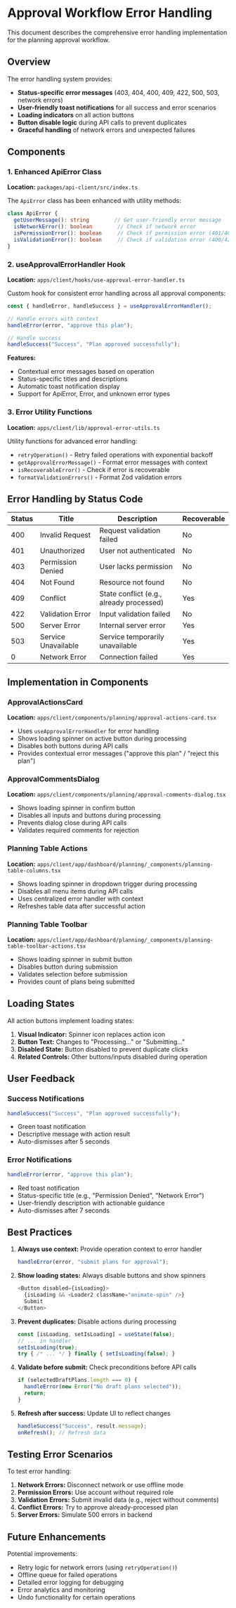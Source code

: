 # Approval Workflow Error Handling

This document describes the comprehensive error handling implementation for the planning approval workflow.

## Overview

The error handling system provides:
- **Status-specific error messages** (403, 404, 400, 409, 422, 500, 503, network errors)
- **User-friendly toast notifications** for all success and error scenarios
- **Loading indicators** on all action buttons
- **Button disable logic** during API calls to prevent duplicates
- **Graceful handling** of network errors and unexpected failures

## Components

### 1. Enhanced ApiError Class

**Location:** `packages/api-client/src/index.ts`

The `ApiError` class has been enhanced with utility methods:

```typescript
class ApiError {
  getUserMessage(): string        // Get user-friendly error message
  isNetworkError(): boolean        // Check if network error
  isPermissionError(): boolean     // Check if permission error (401/403)
  isValidationError(): boolean     // Check if validation error (400/422)
}
```

### 2. useApprovalErrorHandler Hook

**Location:** `apps/client/hooks/use-approval-error-handler.ts`

Custom hook for consistent error handling across all approval components:

```typescript
const { handleError, handleSuccess } = useApprovalErrorHandler();

// Handle errors with context
handleError(error, "approve this plan");

// Handle success
handleSuccess("Success", "Plan approved successfully");
```

**Features:**
- Contextual error messages based on operation
- Status-specific titles and descriptions
- Automatic toast notification display
- Support for ApiError, Error, and unknown error types

### 3. Error Utility Functions

**Location:** `apps/client/lib/approval-error-utils.ts`

Utility functions for advanced error handling:

- `retryOperation()` - Retry failed operations with exponential backoff
- `getApprovalErrorMessage()` - Format error messages with context
- `isRecoverableError()` - Check if error is recoverable
- `formatValidationErrors()` - Format Zod validation errors

## Error Handling by Status Code

| Status | Title | Description | Recoverable |
|--------|-------|-------------|-------------|
| 400 | Invalid Request | Request validation failed | No |
| 401 | Unauthorized | User not authenticated | No |
| 403 | Permission Denied | User lacks permission | No |
| 404 | Not Found | Resource not found | No |
| 409 | Conflict | State conflict (e.g., already processed) | Yes |
| 422 | Validation Error | Input validation failed | No |
| 500 | Server Error | Internal server error | Yes |
| 503 | Service Unavailable | Service temporarily unavailable | Yes |
| 0 | Network Error | Connection failed | Yes |

## Implementation in Components

### ApprovalActionsCard

**Location:** `apps/client/components/planning/approval-actions-card.tsx`

- Uses `useApprovalErrorHandler` for error handling
- Shows loading spinner on active button during processing
- Disables both buttons during API calls
- Provides contextual error messages ("approve this plan" / "reject this plan")

### ApprovalCommentsDialog

**Location:** `apps/client/components/planning/approval-comments-dialog.tsx`

- Shows loading spinner in confirm button
- Disables all inputs and buttons during processing
- Prevents dialog close during API calls
- Validates required comments for rejection

### Planning Table Actions

**Location:** `apps/client/app/dashboard/planning/_components/planning-table-columns.tsx`

- Shows loading spinner in dropdown trigger during processing
- Disables all menu items during API calls
- Uses centralized error handler with context
- Refreshes table data after successful action

### Planning Table Toolbar

**Location:** `apps/client/app/dashboard/planning/_components/planning-table-toolbar-actions.tsx`

- Shows loading spinner in submit button
- Disables button during submission
- Validates selection before submission
- Provides count of plans being submitted

## Loading States

All action buttons implement loading states:

1. **Visual Indicator:** Spinner icon replaces action icon
2. **Button Text:** Changes to "Processing..." or "Submitting..."
3. **Disabled State:** Button disabled to prevent duplicate clicks
4. **Related Controls:** Other buttons/inputs disabled during operation

## User Feedback

### Success Notifications

```typescript
handleSuccess("Success", "Plan approved successfully");
```

- Green toast notification
- Descriptive message with action result
- Auto-dismisses after 5 seconds

### Error Notifications

```typescript
handleError(error, "approve this plan");
```

- Red toast notification
- Status-specific title (e.g., "Permission Denied", "Network Error")
- User-friendly description with actionable guidance
- Auto-dismisses after 7 seconds

## Best Practices

1. **Always use context:** Provide operation context to error handler
   ```typescript
   handleError(error, "submit plans for approval");
   ```

2. **Show loading states:** Always disable buttons and show spinners
   ```typescript
   <Button disabled={isLoading}>
     {isLoading && <Loader2 className="animate-spin" />}
     Submit
   </Button>
   ```

3. **Prevent duplicates:** Disable actions during processing
   ```typescript
   const [isLoading, setIsLoading] = useState(false);
   // ... in handler
   setIsLoading(true);
   try { /* ... */ } finally { setIsLoading(false); }
   ```

4. **Validate before submit:** Check preconditions before API calls
   ```typescript
   if (selectedDraftPlans.length === 0) {
     handleError(new Error("No draft plans selected"));
     return;
   }
   ```

5. **Refresh after success:** Update UI to reflect changes
   ```typescript
   handleSuccess("Success", result.message);
   onRefresh(); // Refresh data
   ```

## Testing Error Scenarios

To test error handling:

1. **Network Errors:** Disconnect network or use offline mode
2. **Permission Errors:** Use account without required role
3. **Validation Errors:** Submit invalid data (e.g., reject without comments)
4. **Conflict Errors:** Try to approve already-processed plan
5. **Server Errors:** Simulate 500 errors in backend

## Future Enhancements

Potential improvements:

- Retry logic for network errors (using `retryOperation()`)
- Offline queue for failed operations
- Detailed error logging for debugging
- Error analytics and monitoring
- Undo functionality for certain operations
